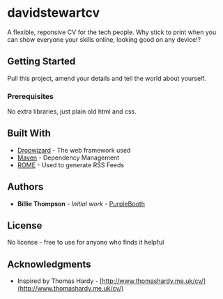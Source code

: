 # davidstewartcv

A flexible, reponsive CV for the tech people. Why stick to print when you can show everyone your skills online, looking good on any device!?

## Getting Started

Pull this project, amend your details and tell the world about yourself.

### Prerequisites

No extra libraries, just plain old html and css.

## Built With

* [Dropwizard](http://www.dropwizard.io/1.0.2/docs/) - The web framework used
* [Maven](https://maven.apache.org/) - Dependency Management
* [ROME](https://rometools.github.io/rome/) - Used to generate RSS Feeds

## Authors

* **Billie Thompson** - *Initial work* - [PurpleBooth](https://github.com/PurpleBooth)

## License

No license - free to use for anyone who finds it helpful

## Acknowledgments

* Inspired by Thomas Hardy - [http://www.thomashardy.me.uk/cv/](http://www.thomashardy.me.uk/cv/)
